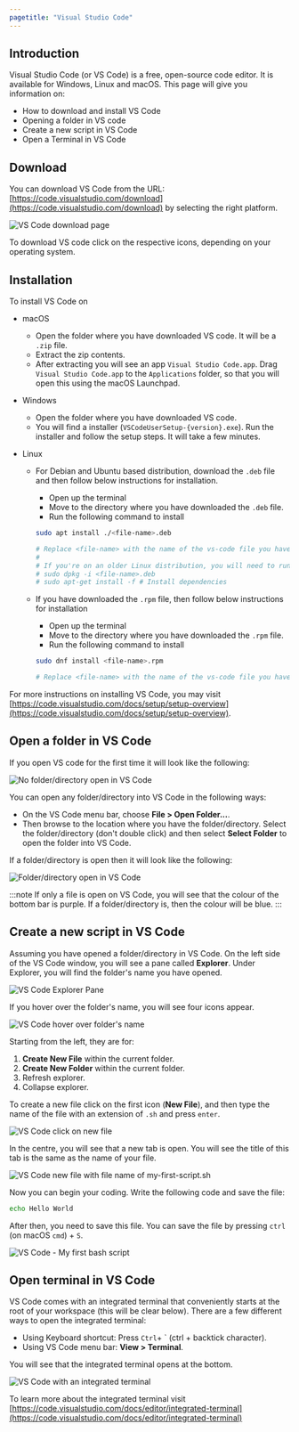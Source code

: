 ```yaml
---
pagetitle: "Visual Studio Code"
---
```


## Introduction
Visual Studio Code (or VS Code) is a free, open-source code editor. It is available for Windows, Linux and macOS. This page will give you information on:

- How to download and install VS Code
- Opening a folder in VS code
- Create a new script in VS Code
- Open a Terminal in VS Code


## Download
You can download VS Code from the URL: [https://code.visualstudio.com/download](https://code.visualstudio.com/download) by selecting the right platform.

![VS Code download page](images/vs-code-download-page.png)

To download VS code click on the respective icons, depending on your operating system.

## Installation
To install VS Code on

- macOS
    - Open the folder where you have downloaded VS code. It will be a `.zip` file.
    - Extract the zip contents.
    - After extracting you will see an app `Visual Studio Code.app`. Drag `Visual Studio Code.app` to the `Applications` folder, so that you will open this using the macOS Launchpad.

- Windows
    - Open the folder where you have downloaded VS code.
    - You will find a installer (`VSCodeUserSetup-{version}.exe`). Run the installer and follow the setup steps. It will take a few minutes.

- Linux
    - For Debian and Ubuntu based distribution, download the `.deb` file and then follow below instructions for installation.
        - Open up the terminal
        - Move to the directory where you have downloaded the `.deb` file.
        - Run the following command to install
        ```bash
        sudo apt install ./<file-name>.deb

        # Replace <file-name> with the name of the vs-code file you have downloaded.
        #
        # If you're on an older Linux distribution, you will need to run this instead:
        # sudo dpkg -i <file-name>.deb
        # sudo apt-get install -f # Install dependencies
        ```
    
    - If you have downloaded the `.rpm` file, then follow below instructions for installation
        - Open up the terminal
        - Move to the directory where you have downloaded the `.rpm` file.
        - Run the following command to install
        ```bash
        sudo dnf install <file-name>.rpm

        # Replace <file-name> with the name of the vs-code file you have downloaded.
        ```

For more instructions on installing VS Code, you may visit [https://code.visualstudio.com/docs/setup/setup-overview](https://code.visualstudio.com/docs/setup/setup-overview).

## Open a folder in VS Code

If you open VS code for the first time it will look like the following:

![No folder/directory open in VS Code](images/vscode-window.png)


You can open any folder/directory into VS Code in the following ways:

- On the VS Code menu bar, choose **File > Open Folder...**.
- Then browse to the location where you have the folder/directory. Select the folder/directory (don't double click) and then select **Select Folder** to open the folder into VS Code.

If a folder/directory is open then it will look like the following:

![Folder/directory open in VS Code](images/vscode-folder.png)


:::note
If only a file is open on VS Code, you will see that the colour of the bottom bar is purple. If a folder/directory is, then the colour will be blue.
:::

## Create a new script in VS Code
Assuming you have opened a folder/directory in VS Code. On the left side of the VS Code window, you will see a pane called **Explorer**. Under Explorer, you will find the folder's name you have opened.

![VS Code Explorer Pane](images/vscode-folder-highlight.png)

If you hover over the folder's name, you will see four icons appear. 

![VS Code hover over folder's name](images/vscode-hover-over-folder-name.png)

Starting from the left, they are for:

1. **Create New File** within the current folder.
1. **Create New Folder** within the current folder.
1. Refresh explorer.
1. Collapse explorer.

To create a new file click on the first icon (**New File**), and then type the name of the file with an extension of `.sh` and press `enter`.

![VS Code click on new file](images/vs-code-create-new-file.png)


In the centre, you will see that a new tab is open. You will see the title of this tab is the same as the name of your file.

![VS Code new file with file name of my-first-script.sh](images/vscode-my-first-script.png)

Now you can begin your coding. Write the following code and save the file:

```bash
echo Hello World
```

After then, you need to save this file. You can save the file by pressing `ctrl` (on macOS `cmd`) + `S`.

![VS Code - My first bash script](images/vscode-first-script.png)


## Open terminal in VS Code
VS Code comes with an integrated terminal that conveniently starts at the root of your workspace (this will be clear below). There are a few different ways to open the integrated terminal:

- Using Keyboard shortcut: Press `Ctrl`+ ` (ctrl + backtick character).
- Using VS Code menu bar: **View > Terminal**.

You will see that the integrated terminal opens at the bottom.

![VS Code with an integrated terminal](images/vscode-integrated-terminal.png)


To learn more about the integrated terminal visit [https://code.visualstudio.com/docs/editor/integrated-terminal](https://code.visualstudio.com/docs/editor/integrated-terminal)
